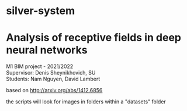 # silver-system
# Analysis of receptive fields in deep neural networks
M1 BIM project - 2021/2022  
Supervisor: Denis Sheynikhovich, SU  
Students: Nam Nguyen, David Lambert

based on http://arxiv.org/abs/1412.6856

the scripts will look for images in folders within a "datasets" folder
